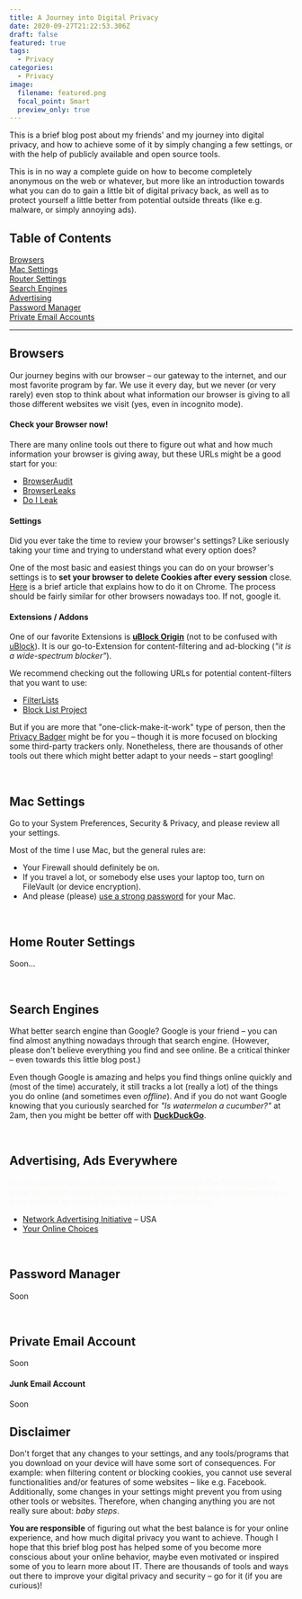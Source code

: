 ```yaml
---
title: A Journey into Digital Privacy
date: 2020-09-27T21:22:53.306Z
draft: false
featured: true
tags:
  - Privacy
categories:
  - Privacy
image:
  filename: featured.png
  focal_point: Smart
  preview_only: true
---
```

This is a brief blog post about my friends' and my journey into digital privacy, and how to achieve some of it by simply changing a few settings, or with the help of publicly available and open source tools.

This is in no way a complete guide on how to become completely anonymous on the web or whatever, but more like an introduction towards what you can do to gain a little bit of digital privacy back, as well as to protect yourself a little better from potential outside threats (like e.g. malware, or simply annoying ads).

## Table of Contents

[Browsers](#browsers)\
[Mac Settings](#mac)\
[Router Settings](#router)\
[Search Engines](#search)\
[Advertising](#ads)\
[Password Manager](#password)\
[Private Email Accounts](#emails)  

- - -



<a name="browsers"></a>

## Browsers

Our journey begins with our browser – our gateway to the internet, and our most favorite program by far. We use it every day, but we never (or very rarely) even stop to think about what information our browser is giving to all those different websites we visit (yes, even in incognito mode).



#### Check your Browser now!

There are many online tools out there to figure out what and how much information your browser is giving away, but these URLs might be a good start for you:

* [BrowserAudit](https://browseraudit.com/)
* [BrowserLeaks](https://browserleaks.com/)
* [Do I Leak](https://www.doileak.com/)



#### Settings

Did you ever take the time to review your browser's settings? Like seriously taking your time and trying to understand what every option does?

One of the most basic and easiest things you can do on your browser's settings is to **set your browser to delete Cookies after every session** close. [Here](https://ccm.net/faq/32792-google-chrome-automatically-clear-cookies-after-each-browsing-session) is a brief article that explains how to do it on Chrome. The process should be fairly similar for other browsers nowadays too. If not, google it.



#### Extensions / Addons

One of our favorite Extensions is **[uBlock Origin](https://github.com/gorhill/uBlock)** (not to be confused with [uBlock](https://www.reddit.com/r/ublock/comments/32mos6/ublock_vs_ublock_origin/)). It is our go-to-Extension for content-filtering and ad-blocking (*"it is a wide-spectrum blocker"*).

We recommend checking out the following URLs for potential content-filters that you want to use:

* [FilterLists](https://filterlists.com/)
* [Block List Project](https://blocklist.site/)

But if you are more that "one-click-make-it-work" type of person, then the [Privacy Badger](https://privacybadger.org/) might be for you – though it is more focused on blocking some third-party trackers only. Nonetheless, there are thousands of other tools out there which might better adapt to your needs – start googling!



<a name="mac"></a>

<br>

## Mac Settings

Go to your System Preferences, Security & Privacy, and please review all your settings.

Most of the time I use Mac, but the general rules are:<span> 

* Your Firewall should definitely be on. 
* If you travel a lot, or somebody else uses your laptop too, turn on FileVault (or device encryption). 
* And please (please) [use a strong password](https://www.kaspersky.com/resource-center/threats/how-to-create-a-strong-password) for your Mac.



<a name="router"></a>

<br>

## Home Router Settings

Soon...



<a name="search"></a>

<br>

## Search Engines

What better search engine than Google? Google is your friend – you can find almost anything nowadays through that search engine. (However, please don't believe everything you find and see online. Be a critical thinker – even towards this little blog post.)

Even though Google is amazing and helps you find things online quickly and (most of the time) accurately, it still tracks a lot (really a lot) of the things you do online (and sometimes even *offline*). And if you do not want Google knowing that you curiously searched for *"Is watermelon a cucumber?"* at 2am, then you might be better off with **[DuckDuckGo](https://duckduckgo.com/)**.



<a name="ads"></a>

<br>

## Advertising, Ads Everywhere

<span style="color:#f8f8f2;">Do you want to opt-out of personalized advertising? The following URLs show you which  companies might gather or even already own some of your data and how to opt-out from personalized advertising:</span>

* [Network Advertising Initiative](https://optout.networkadvertising.org/) – USA
* [Your Online Choices](https://www.youronlinechoices.com/)



<a name="password"></a>

<br>

## Password Manager

Soon



<a name="emails"></a>

<br>

## Private Email Account

Soon



#### Junk Email Account

Soon



## Disclaimer

Don't forget that any changes to your settings, and any tools/programs that you download on your device will have some sort of consequences. For example: when filtering content or blocking cookies, you cannot use several functionalities and/or features of some websites – like e.g. Facebook. Additionally, some changes in your settings might prevent you from using other tools or websites. Therefore, when changing anything you are not really sure about: *baby steps*.

**You are responsible** of figuring out what the best balance is for your online experience, and how much digital privacy you want to achieve. Though I hope that this brief blog post has helped some of you become more conscious about your online behavior, maybe even motivated or inspired some of you to learn more about IT. There are thousands of tools and ways out there to improve your digital privacy and security – go for it (if you are curious)!
